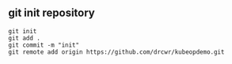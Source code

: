 ## git init repository
    git init
    git add .
    git commit -m "init"
    git remote add origin https://github.com/drcwr/kubeopdemo.git